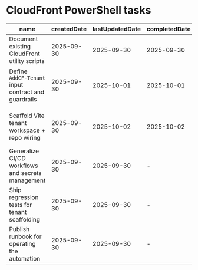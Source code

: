 # CloudFront PowerShell tasks

| name                                                | createdDate | lastUpdatedDate | completedDate | status   | description                                                                                                                                        |
| --------------------------------------------------- | ----------- | --------------- | ------------- | -------- | -------------------------------------------------------------------------------------------------------------------------------------------------- |
| Document existing CloudFront utility scripts        | 2025-09-30  | 2025-09-30      | 2025-09-30    | complete | Capture current helper coverage in `README.md` so operators know when to use each script.                                                          |
| Define `AddCF-Tenant` input contract and guardrails | 2025-09-30  | 2025-10-01      | 2025-10-01    | complete | Specify required parameters (domain, display name, distribution ID, env secret keys) and validation to prevent duplicate tenants.                  |
|  |
| Scaffold Vite tenant workspace + repo wiring        | 2025-09-30  | 2025-10-02      | 2025-10-02    | complete | Script now generates `<AppBasic />` workspaces, updates root scripts, CloudFront mappings, and local dev assets so new tenants run without manual edits. |
| Generalize CI/CD workflows and secrets management   | 2025-09-30  | 2025-09-30      | -             | planned  | Update GitHub Actions to derive tenants dynamically, manage per-site secrets, and ensure new tenants flow through build/deploy jobs automatically. |
| Ship regression tests for tenant scaffolding        | 2025-09-30  | 2025-09-30      | -             | planned  | Add automation that scaffolds a test tenant, runs `pnpm clean/install/build/lint/format`, and boots a preview to confirm the welcome page renders. |
| Publish runbook for operating the automation        | 2025-09-30  | 2025-09-30      | -             | planned  | Document how to invoke `AddCF-Tenant.ps1`, required IAM roles, cleanup steps, and verification checks once the tooling ships.                      |
